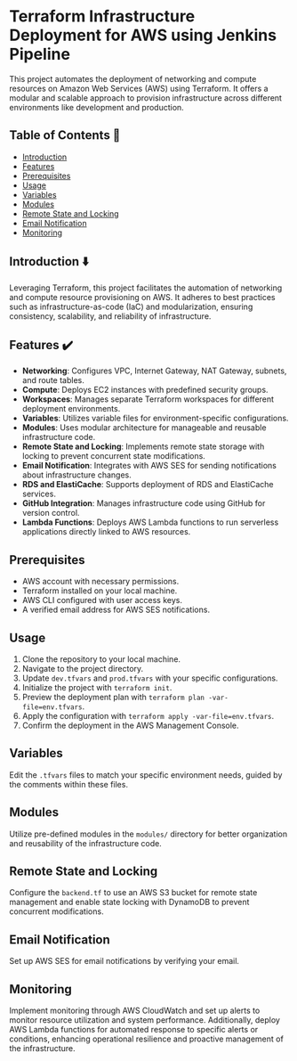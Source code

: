 # Terraform Infrastructure Deployment for AWS using Jenkins Pipeline

This project automates the deployment of networking and compute resources on Amazon Web Services (AWS) using Terraform. It offers a modular and scalable approach to provision infrastructure across different environments like development and production.

## Table of Contents 📌
- [Introduction](#introduction)
- [Features](#features)
- [Prerequisites](#prerequisites)
- [Usage](#usage)
- [Variables](#variables)
- [Modules](#modules)
- [Remote State and Locking](#remote-state-and-locking)
- [Email Notification](#email-notification)
- [Monitoring](#monitoring)

## Introduction ⬇️
Leveraging Terraform, this project facilitates the automation of networking and compute resource provisioning on AWS. It adheres to best practices such as infrastructure-as-code (IaC) and modularization, ensuring consistency, scalability, and reliability of infrastructure.

## Features ✔️
- **Networking**: Configures VPC, Internet Gateway, NAT Gateway, subnets, and route tables.
- **Compute**: Deploys EC2 instances with predefined security groups.
- **Workspaces**: Manages separate Terraform workspaces for different deployment environments.
- **Variables**: Utilizes variable files for environment-specific configurations.
- **Modules**: Uses modular architecture for manageable and reusable infrastructure code.
- **Remote State and Locking**: Implements remote state storage with locking to prevent concurrent state modifications.
- **Email Notification**: Integrates with AWS SES for sending notifications about infrastructure changes.
- **RDS and ElastiCache**: Supports deployment of RDS and ElastiCache services.
- **GitHub Integration**: Manages infrastructure code using GitHub for version control.
- **Lambda Functions**: Deploys AWS Lambda functions to run serverless applications directly linked to AWS resources.

## Prerequisites 
- AWS account with necessary permissions.
- Terraform installed on your local machine.
- AWS CLI configured with user access keys.
- A verified email address for AWS SES notifications.

## Usage 
1. Clone the repository to your local machine.
2. Navigate to the project directory.
3. Update `dev.tfvars` and `prod.tfvars` with your specific configurations.
4. Initialize the project with `terraform init`.
5. Preview the deployment plan with `terraform plan -var-file=env.tfvars`.
6. Apply the configuration with `terraform apply -var-file=env.tfvars`.
7. Confirm the deployment in the AWS Management Console.

## Variables
Edit the `.tfvars` files to match your specific environment needs, guided by the comments within these files.

## Modules
Utilize pre-defined modules in the `modules/` directory for better organization and reusability of the infrastructure code.

## Remote State and Locking
Configure the `backend.tf` to use an AWS S3 bucket for remote state management and enable state locking with DynamoDB to prevent concurrent modifications.

## Email Notification
Set up AWS SES for email notifications by verifying your email.

## Monitoring
Implement monitoring through AWS CloudWatch and set up alerts to monitor resource utilization and system performance. Additionally, deploy AWS Lambda functions for automated response to specific alerts or conditions, enhancing operational resilience and proactive management of the infrastructure.

